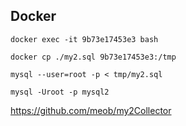 ## Docker 

    docker exec -it 9b73e17453e3 bash 

    docker cp ./my2.sql 9b73e17453e3:/tmp 

    mysql --user=root -p < tmp/my2.sql

    mysql -Uroot -p mysql2 


https://github.com/meob/my2Collector